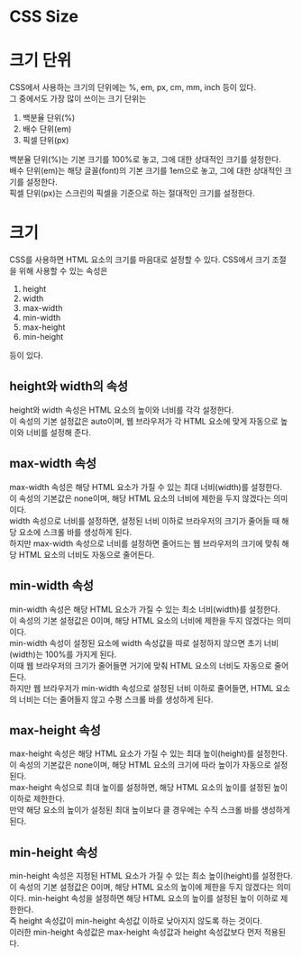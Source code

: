 # CSS Size

# 크기 단위
CSS에서 사용하는 크기의 단위에는 %, em, px, cm, mm, inch 등이 있다.  
그 중에서도 가장 많이 쓰이는 크기 단위는  
1. 백분율 단위(%)
2. 배수 단위(em)
3. 픽셀 단위(px)

백분율 단위(%)는 기본 크기를 100%로 놓고, 그에 대한 상대적인 크기를 설정한다.  
배수 단위(em)는 해당 글꼴(font)의 기본 크기를 1em으로 놓고, 그에 대한 상대적인 크기를 설정한다.  
픽셀 단위(px)는 스크린의 픽셀을 기준으로 하는 절대적인 크기를 설정한다.

# 크기
CSS를 사용하면 HTML 요소의 크기를 마음대로 설정할 수 있다.
CSS에서 크기 조절을 위해 사용할 수 있는 속성은 
1. height
2. width
3. max-width
4. min-width
5. max-height
6. min-height

등이 있다.

## height와 width의 속성
height와 width 속성은 HTML 요소의 높이와 너비를 각각 설정한다.  
이 속성의 기본 설정값은 auto이며, 웹 브라우저가 각 HTML 요소에 맞게 자동으로 높이와 너비를 설정해 준다.

## max-width 속성
max-width 속성은 해당 HTML 요소가 가질 수 있는 최대 너비(width)를 설정한다.  
이 속성의 기본값은 none이며, 해당 HTML 요소의 너비에 제한을 두지 않겠다는 의미이다.  
width 속성으로 너비를 설정하면, 설정된 너비 이하로 브라우저의 크기가 줄어들 때 해당 요소에 스크롤 바를 생성하게 된다.  
하지만 max-width 속성으로 너비를 설정하면 줄어드는 웹 브라우저의 크기에 맞춰 해당 HTML 요소의 너비도 자동으로 줄어든다.

## min-width 속성
min-width 속성은 해당 HTML 요소가 가질 수 있는 최소 너비(width)를 설정한다.  
이 속성의 기본 설정값은 0이며, 해당 HTML 요소의 너비에 제한을 두지 않겠다는 의미이다.  
min-width 속성이 설정된 요소에 width 속성값을 따로 설정하지 않으면 초기 너비(width)는 100%를 가지게 된다.  
이때 웹 브라우저의 크기가 줄어들면 거기에 맞춰 HTML 요소의 너비도 자동으로 줄어든다.  
하지만 웹 브라우저가 min-width 속성으로 설정된 너비 이하로 줄어들면, HTML 요소의 너비는 더는 줄어들지 않고 수평 스크롤 바를 생성하게 된다.

## max-height 속성
max-height 속성은 해당 HTML 요소가 가질 수 있는 최대 높이(height)를 설정한다.  
이 속성의 기본값은 none이며, 해당 HTML 요소의 크기에 따라 높이가 자동으로 설정된다.  
max-height 속성으로 최대 높이를 설정하면, 해당 HTML 요소의 높이를 설정된 높이 이하로 제한한다.  
만약 해당 요소의 높이가 설정된 최대 높이보다 클 경우에는 수직 스크롤 바를 생성하게 된다.

## min-height 속성
min-height 속성은 지정된 HTML 요소가 가질 수 있는 최소 높이(height)를 설정한다.  
이 속성의 기본 설정값은 0이며, 해당 HTML 요소의 높이에 제한을 두지 않겠다는 의미이다.
min-height 속성을 설정하면 해당 HTML 요소의 높이를 설정된 높이 이하로 제한한다.  
즉 height 속성값이 min-height 속성값 이하로 낮아지지 않도록 하는 것이다.  
이러한 min-height 속성값은 max-height 속성값과 height 속성값보다 먼저 적용된다.

